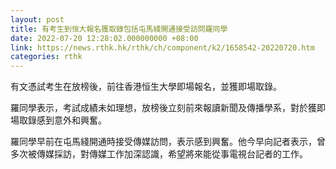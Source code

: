 ```yaml
---
layout: post
title: 有考生到恒大報名獲取錄包括屯馬綫開通接受訪問羅同學
date: 2022-07-20 12:28:02.000000000 +08:00
link: https://news.rthk.hk/rthk/ch/component/k2/1658542-20220720.htm
categories: rthk
---
```


有文憑試考生在放榜後，前往香港恒生大學即場報名，並獲即場取錄。

羅同學表示，考試成績未如理想，放榜後立刻前來報讀新聞及傳播學系，對於獲即場取錄感到意外和興奮。

羅同學早前在屯馬綫開通時接受傳媒訪問，表示感到興奮。他今早向記者表示，曾多次被傳媒採訪，對傳媒工作加深認識，希望將來能從事電視台記者的工作。
